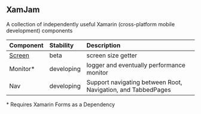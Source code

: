 ## XamJam
A collection of independently useful Xamarin (cross-platform mobile development) components

| Component | Stability	| Description |
| :--- | :--- | :--- | 
| [Screen](https://github.com/jasonCodesAway/XamJam/tree/master/XamJam.Screen) | beta | screen size getter |
| Monitor&#42; | developing | logger and eventually performance monitor |
| Nav | developing | Support navigating between Root, Navigation, and TabbedPages |

&#42; Requires Xamarin Forms as a Dependency